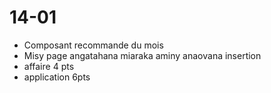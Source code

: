 # 14-01
- Composant recommande du mois
- Misy page angatahana miaraka aminy anaovana insertion
- affaire 4 pts
- application 6pts